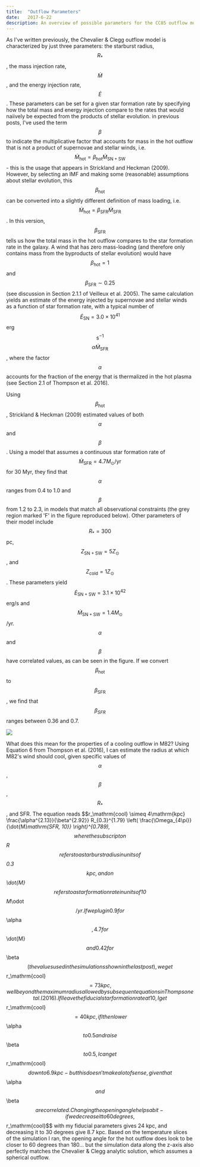 ```yaml
---
title:  "Outflow Parameters"
date:   2017-6-22
description: An overview of possible parameters for the CC85 outflow model 
---
```


<script type="text/javascript" async
  src="https://cdnjs.cloudflare.com/ajax/libs/mathjax/2.7.1/MathJax.js?config=TeX-MML-AM_CHTML">
</script>

As I've written previously, the Chevalier & Clegg outflow model is characterized by just three parameters: the starburst radius, $$R_*$$, the mass injection rate, $$\dot{M}$$, and the energy injection rate, $$\dot{E}$$. These parameters can be set for a given star formation rate by specifying how the total mass and energy injection compare to the rates that would naiively be expected from the products of stellar evolution. in previous posts, I've used the term $$\beta$$ to indicate the multiplicative factor that accounts for mass in the hot outflow that is not a product of supernovae and stellar winds, i.e. $$\dot{M}_\mathrm{hot} = \beta_\mathrm{hot} \dot{M}_\mathrm{SN+SW}$$ - this is the usage that appears in Strickland and Heckman (2009). However, by selecting an IMF and making some (reasonable) assumptions about stellar evolution, this $$\beta_\mathrm{hot}$$ can be converted into a slightly different definition of mass loading, i.e. $$\dot{M}_\mathrm{hot} = \beta_\mathrm{SFR} \dot{M}_\mathrm{SFR}$$. In this version, $$\beta_\mathrm{SFR}$$ tells us how the total mass in the hot outflow compares to the star formation rate in the galaxy. A wind that has zero mass-loading (and therefore only contains mass from the byproducts of stellar evolution) would have $$\beta_\mathrm{hot} = 1$$ and $$\beta_\mathrm{SFR} \sim0.25$$ (see discussion in Section 2.1.1 of Veilleux et al. 2005). The same calculation yields an estimate of the energy injected by supernovae and stellar winds as a function of star formation rate, with a typical number of $$\dot{E}_\mathrm{SN} = 3.0\times10^{41}$$ erg $$\mathrm{s}^{-1}$$ $$\alpha \dot{M}_\mathrm{SFR}$$, where the factor $$\alpha$$ accounts for the fraction of the energy that is thermalized in the hot plasma (see Section 2.1 of Thompson et al. 2016).

Using $$\beta_\mathrm{hot}$$, Strickland & Heckman (2009) estimated values of both $$\alpha$$ and $$\beta$$. Using a model that assumes a continuous star formation rate of $$\dot{M}_\mathrm{SFR} = 4.7 M_\odot/\mathrm{yr}$$ for 30 Myr, they find that $$\alpha$$ ranges from 0.4 to 1.0 and $$\beta$$ from 1.2 to 2.3, in models that match all observational constraints (the grey region marked 'F' in the figure reproduced below). Other parameters of their model include $$R_* = 300$$ pc, $$Z_\mathrm{SN+SW} = 5 Z_\odot$$, and $$Z_\mathrm{cold} = 1 Z_\odot$$. These parameters yield $$\dot{E}_\mathrm{SN+SW} = 3.1\times10^{42}$$ erg/s and $$\dot{M}_\mathrm{SN+SW} = 1.4 M_\odot$$/yr. $$\alpha$$ and $$\beta$$ have correlated values, as can be seen in the figure. If we convert $$\beta_\mathrm{hot}$$ to $$\beta_\mathrm{SFR}$$, we find that $$\beta_{SFR}$$ ranges between 0.36 and 0.7.

<img src="{{ site.url }}assets/images/SH09_fig6a.png">

What does this mean for the properties of a cooling outflow in M82? Using Equation 6 from Thompson et al. (2016), I can estimate the radius at which M82's wind should cool, given specific values of $$\alpha$$, $$\beta$$, $$R_*$$, and SFR. The equation reads
$$r_\mathrm{cool} \simeq 4\mathrm{kpc} \frac{\alpha^{2.13}}{\beta^{2.92}} R_{0.3}^{1.79} \left( \frac{\Omega_{4\pi}}{\dot{M}_mathrm{SFR, 10}} \right)^{0.789),$$
where the subscript on $$R$$ refers to a starburst radius in units of $$0.3$$ kpc, and on $$\dot{M}$$ refers to a star formation rate in units of 10 $$M_\odot$$/yr. If we plug in 0.9 for $$\alpha$$, 4.7 for $$\dot{M}$$ and 0.42 for $$\beta$$ (the values used in the simulations shown in the last post), we get $$r_\mathrm{cool}$$ = 73 kpc, well beyond the maximum radius allowed by subsequent equations in Thompson et al. (2016). If I leave the fiducial star formation rate at 10, I get $$r_\mathrm{cool}$$ = 40 kpc, if I then lower $$\alpha$$ to 0.5 and raise $$\beta$$ to 0.5, I can get $$r_\mathrm{cool}$$ down to 6.9 kpc - but this doesn't make a lot of sense, given that $$\alpha$$ and $$\beta$$ are correlated. Changing the opening angle helps a bit - if we decrease it to 60 degrees, $$r_\mathrm{cool}$$ with my fiducial parameters gives 24 kpc, and decreasing it to 30 degrees give 8.7 kpc. Based on the temperature slices of the simulation I ran, the opening angle for the hot outflow does look to be closer to 60 degrees than 180... but the simulation data along the z-axis also perfectly matches the Chevalier & Clegg analytic solution, which assumes a spherical outflow.
